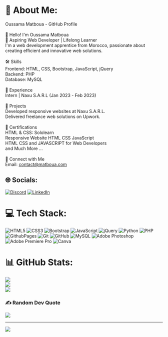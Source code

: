 # 💫 About Me:
Oussama Matboua - GitHub Profile<br><br>👋 Hello! I'm Oussama Matboua<br>🚀 Aspiring Web Developer | Lifelong Learner<br>I'm a web development apprentice from Morocco, passionate about creating efficient and innovative web solutions.<br><br>🛠️ Skills<br>Frontend: HTML, CSS, Bootstrap, JavaScript, jQuery<br>Backend: PHP <br>Database: MySQL<br><br>💼 Experience<br>Intern | Naxu S.A.R.L (Jan 2023 - Feb 2023)<br><br>🌟 Projects<br>Developed responsive websites at Naxu S.A.R.L.<br>Delivered freelance web solutions on Upwork.<br><br>📜 Certifications<br>HTML & CSS: Sololearn<br>Responsive Website HTML CSS JavaScript<br>HTML CSS and JAVASCRIPT for Web Developers<br>and Much More ...<br><br>🔗 Connect with Me<br>Email: contact@matboua.com


## 🌐 Socials:
[![Discord](https://img.shields.io/badge/Discord-%237289DA.svg?logo=discord&logoColor=white)](https://discord.gg/https://discord.gg/SwHJFm2k) [![LinkedIn](https://img.shields.io/badge/LinkedIn-%230077B5.svg?logo=linkedin&logoColor=white)](https://linkedin.com/in/Matboua) 

# 💻 Tech Stack:
![HTML5](https://img.shields.io/badge/html5-%23E34F26.svg?style=for-the-badge&logo=html5&logoColor=white) ![CSS3](https://img.shields.io/badge/css3-%231572B6.svg?style=for-the-badge&logo=css3&logoColor=white) ![Bootstrap](https://img.shields.io/badge/bootstrap-%238511FA.svg?style=for-the-badge&logo=bootstrap&logoColor=white) ![JavaScript](https://img.shields.io/badge/javascript-%23323330.svg?style=for-the-badge&logo=javascript&logoColor=%23F7DF1E) ![jQuery](https://img.shields.io/badge/jquery-%230769AD.svg?style=for-the-badge&logo=jquery&logoColor=white) ![Python](https://img.shields.io/badge/python-3670A0?style=for-the-badge&logo=python&logoColor=ffdd54) ![PHP](https://img.shields.io/badge/php-%23777BB4.svg?style=for-the-badge&logo=php&logoColor=white) ![GithubPages](https://img.shields.io/badge/github%20pages-121013?style=for-the-badge&logo=github&logoColor=white) ![Git](https://img.shields.io/badge/git-%23F05033.svg?style=for-the-badge&logo=git&logoColor=white) ![GitHub](https://img.shields.io/badge/github-%23121011.svg?style=for-the-badge&logo=github&logoColor=white) ![MySQL](https://img.shields.io/badge/mysql-4479A1.svg?style=for-the-badge&logo=mysql&logoColor=white) ![Adobe Photoshop](https://img.shields.io/badge/adobe%20photoshop-%2331A8FF.svg?style=for-the-badge&logo=adobe%20photoshop&logoColor=white) ![Adobe Premiere Pro](https://img.shields.io/badge/Adobe%20Premiere%20Pro-9999FF.svg?style=for-the-badge&logo=Adobe%20Premiere%20Pro&logoColor=white) ![Canva](https://img.shields.io/badge/Canva-%2300C4CC.svg?style=for-the-badge&logo=Canva&logoColor=white)
# 📊 GitHub Stats:
![](https://github-readme-stats.vercel.app/api?username=Matboua&theme=default&hide_border=false&include_all_commits=false&count_private=false)<br/>
![](https://github-readme-streak-stats.herokuapp.com/?user=Matboua&theme=default&hide_border=false)<br/>
![](https://github-readme-stats.vercel.app/api/top-langs/?username=Matboua&theme=default&hide_border=false&include_all_commits=false&count_private=false&layout=compact)

### ✍️ Random Dev Quote
![](https://quotes-github-readme.vercel.app/api?type=horizontal&theme=light)

---
[![](https://visitcount.itsvg.in/api?id=Matboua&icon=5&color=4)](https://visitcount.itsvg.in)

<!-- Proudly created with GPRM ( https://gprm.itsvg.in ) -->

